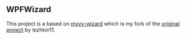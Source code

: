 ## WPFWizard
This project is a based on 
[mvvv-wizard](https://github.com/PhilJollans/mvvm-wizard)
which is my fork of the [original project](https://github.com/lezhkin11/mvvm-wizard) by lezhkin11.



